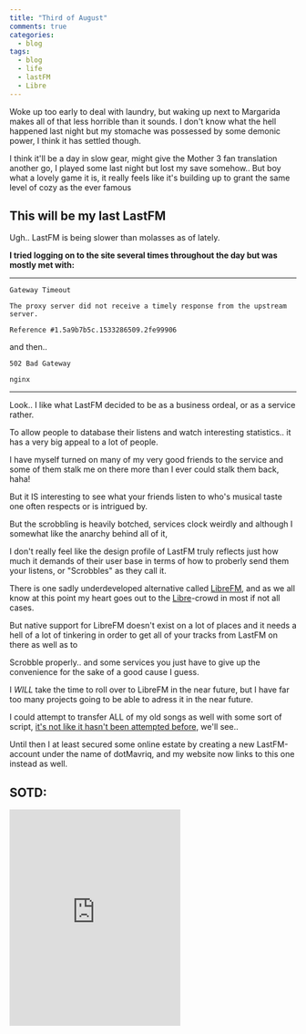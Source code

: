 ```yaml
---
title: "Third of August"
comments: true
categories:
  - blog
tags:
  - blog
  - life
  - lastFM
  - Libre
---
```

  
  Woke up too early to deal with laundry, but waking up next to Margarida makes all of that less horrible than it sounds.
  I don't know what the hell happened last night but my stomache was possessed by some demonic power, I think it has settled though.

  I think it'll be a day in slow gear, might give the Mother 3 fan translation another go, I played some last night but lost my save somehow.. 
  But boy what a lovely game it is, it really feels like it's building up to grant the same level of cozy as the ever famous

## This will be my last LastFM

  

Ugh.. LastFM is being slower than molasses as of lately.

  

**I tried logging on to the site several times throughout the day but was mostly met with:**

---
    Gateway Timeout
    
    The proxy server did not receive a timely response from the upstream server.
    
    Reference #1.5a9b7b5c.1533286509.2fe99906

and then..


    502 Bad Gateway
    
    nginx
---
Look.. I like what LastFM decided to be as a business ordeal, or as a service rather.

To allow people to database their listens and watch interesting statistics.. it has a very big appeal to a lot of people.

I have myself turned on many of my very good friends to the service and some of them stalk me on there more than I ever could stalk them back, haha!

But it IS interesting to see what your friends listen to who's musical taste one often respects or is intrigued by.

  

But the scrobbling is heavily botched, services clock weirdly and although I somewhat like the anarchy behind all of it,

I don't really feel like the design profile of LastFM truly reflects just how much it demands of their user base in terms of how to proberly send them your listens, or "Scrobbles" as they call it.


There is one sadly underdeveloped alternative called [LibreFM](https://libre.fm/), and as we all know at this point my heart goes out to the [Libre](https://en.wikipedia.org/wiki/Free_software)-crowd in most if not all cases.

But native support for LibreFM doesn't exist on a lot of places and it needs a hell of a lot of tinkering in order to get all of your tracks from LastFM on there as well as to

Scrobble properly.. and some services you just have to give up the convenience for the sake of a good cause I guess.

I *WILL* take the time to roll over to LibreFM in the near future, but I have far too many projects going to be able to adress it in the near future.

I could attempt to transfer ALL of my old songs as well with some sort of script, [it's not like it hasn't been attempted before](http://mplewis.com/files/lastfm-scraper.html), we'll see..

Until then I at least secured some online estate by creating a new LastFM-account under the name of dotMavriq, and my website now links to this one instead as well.

## SOTD:
<iframe src="https://open.spotify.com/embed?uri=spotify:track:4LAj4kEOVv2kQRrmBUVcRA" width="300" height="380" frameborder="0" allowtransparency="true" allow="encrypted-media"></iframe>

